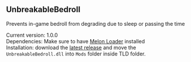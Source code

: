 ## UnbreakableBedroll
Prevents in-game bedroll from degrading due to sleep or passing the time

Current version: 1.0.0\
Dependencies: Make sure to have [Melon Loader](https://github.com/LavaGang/MelonLoader/releases) installed\
Installation: download the [latest release](https://github.com/filadog/TheLongDarkMods/releases/tag/UnbreakableBedroll1.0.0) and move the <code>UnbreakableBedroll.dll</code> into <code>Mods</code> folder inside TLD folder.
